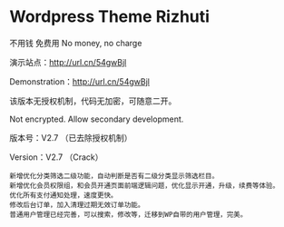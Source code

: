 # Wordpress Theme Rizhuti
不用钱 免费用
No money, no charge

演示站点：http://url.cn/54gwBjl

Demonstration：http://url.cn/54gwBjl

该版本无授权机制，代码无加密，可随意二开。

Not encrypted. Allow secondary development.


版本号：V2.7 （已去除授权机制）

Version：V2.7  （Crack）



    新增优化分类筛选二级功能，自动判断是否有二级分类显示筛选栏目。
    新增优化会员权限组，和会员开通页面前端逻辑问题，优化显示开通，升级，续费等体验。
    优化所有支付通知处理，速度更快。
    修改后台订单，加入清理过期无效订单功能。
    普通用户管理已经完善，可以搜索，修改等，迁移到WP自带的用户管理，完美。
